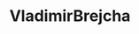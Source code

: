 ---
title: VladimirBrejcha
github: https://github.com/VladimirBrejcha
mode: dark
transition: 1s
score: 74.3
archetype:
- Descriptive
---